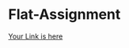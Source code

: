 # Flat-Assignment
[Your Link is here](https://drive.google.com/file/d/1F7oc820aAKD5WLjQF79j2sgwFmVs81jJ/view?usp=share_link)
